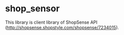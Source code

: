 shop_sensor
===========

This library is client library of ShopSense API (http://shopsense.shopstyle.com/shopsense/7234015).
